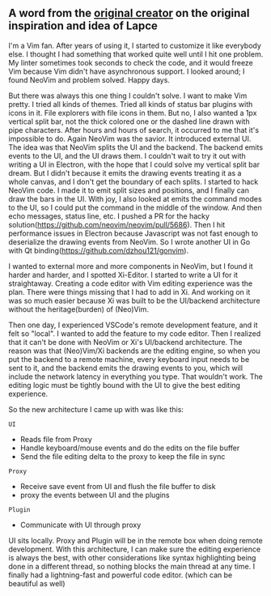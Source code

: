 A word from the [original creator](https://github.com/dzhou121) on the original inspiration and idea of Lapce
---

I'm a Vim fan. After years of using it, I started to customize it like everybody else. I thought I had something that worked quite well until I hit one problem. My linter sometimes took seconds to check the code, and it would freeze Vim because Vim didn't have asynchronous support. I looked around; I found NeoVim and problem solved. Happy days.

But there was always this one thing I couldn't solve. I want to make Vim pretty. I tried all kinds of themes. Tried all kinds of status bar plugins with icons in it. File explorers with file icons in them. But no, I also wanted a 1px vertical split bar, not the thick colored one or the dashed line drawn with pipe characters. After hours and hours of search, it occurred to me that it's impossible to do. Again NeoVim was the savior. It introduced external UI. The idea was that NeoVim splits the UI and the backend. The backend emits events to the UI, and the UI draws them. I couldn't wait to try it out with writing a UI in Electron, with the hope that I could solve my vertical split bar dream. But I didn't because it emits the drawing events treating it as a whole canvas, and I don't get the boundary of each splits. I started to hack NeoVim code. I made it to emit split sizes and positions, and I finally can draw the bars in the UI. With joy, I also looked at emits the command modes to the UI, so I could put the command in the middle of the window. And then echo messages, status line, etc. I pushed a PR for the hacky solution(https://github.com/neovim/neovim/pull/5686). Then I hit performance issues in Electron because Javascript was not fast enough to deserialize the drawing events from NeoVim. So I wrote another UI in Go with Qt binding(https://github.com/dzhou121/gonvim).

I wanted to external more and more components in NeoVim, but I found it harder and harder, and I spotted Xi-Editor. I started to write a UI for it straightaway. Creating a code editor with Vim editing experience was the plan. There were things missing that I had to add in Xi. And working on it was so much easier because Xi was built to be the UI/backend architecture without the heritage(burden) of (Neo)Vim.

Then one day, I experienced VSCode's remote development feature, and it felt so "local". I wanted to add the feature to my code editor. Then I realized that it can't be done with NeoVim or Xi's UI/backend architecture. The reason was that (Neo)Vim/Xi backends are the editing engine, so when you put the backend to a remote machine, every keyboard input needs to be sent to it, and the backend emits the drawing events to you, which will include the network latency in everything you type. That wouldn't work. The editing logic must be tightly bound with the UI to give the best editing experience.

So the new architecture I came up with was like this:
```
UI
```
- Reads file from Proxy
- Handle keyboard/mouse events and do the edits on the file buffer
- Send the file editing delta to the proxy to keep the file in sync

```
Proxy
```
- Receive save event from UI and flush the file buffer to disk
- proxy the events between UI and the plugins

```
Plugin
```
- Communicate with UI through proxy

UI sits locally. Proxy and Plugin will be in the remote box when doing remote development. With this architecture, I can make sure the editing experience is always the best, with other considerations like syntax highlighting being done in a different thread, so nothing blocks the main thread at any time. I finally had a lightning-fast and powerful code editor. (which can be beautiful as well)
